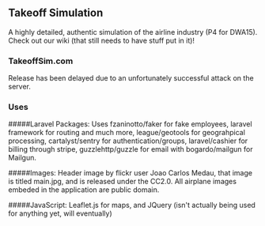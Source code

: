 ## Takeoff Simulation

A highly detailed, authentic simulation of the airline industry (P4 for DWA15). Check out our wiki (that still needs to have stuff put in it)!

### TakeoffSim.com
Release has been delayed due to an unfortunately successful attack on the server.

### Uses

#####Laravel Packages:
Uses fzaninotto/faker for fake employees, laravel framework for routing and much more,  league/geotools for geograhpical processing, cartalyst/sentry for authentication/groups, laravel/cashier for billing through stripe, guzzlehttp/guzzle for email with bogardo/mailgun for Mailgun. 

#####Images:
Header image by flickr user Joao Carlos Medau, that image is titled main.jpg, and is released under the CC2.0. All airplane images embeded in the application are public domain.

#####JavaScript:
Leaflet.js for maps, and JQuery (isn't actually being used for anything yet, will eventually)

